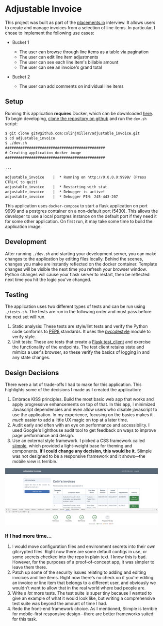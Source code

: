 # Adjustable Invoice

This project was built as part of the [placements.io](https://placements.io/) interview. It allows users to create and manage invoices from a selection of line items. In particular, I chose to implement the following use cases:

* Bucket 1
  * The user can browse through line items as a table via pagination
  * The user can edit line item adjustments
  * The user can see each line item's billable amount
  * The user can see an invoice's grand total

* Bucket 2
  * The user can add comments on individual line items

## Setup

Running this application **requires** Docker, which can be downloaded [here](https://hub.docker.com/editions/community/docker-ce-desktop-mac). To begin developing, [clone the repository on github](https://github.com/colinjmiller/adjustable-invoice) and run the `dev.sh` script:
```
$ git clone git@github.com:colinjmiller/adjustable_invoice.git
$ cd adjustable_invoice
$ ./dev.sh
##############################################
# Creating application docker image
##############################################

...

adjustable_invoice    |  * Running on http://0.0.0.0:9999/ (Press CTRL+C to quit)
adjustable_invoice    |  * Restarting with stat
adjustable_invoice    |  * Debugger is active!
adjustable_invoice    |  * Debugger PIN: 245-443-207
```

This application uses `docker-compose` to start a flask application on port 9999 and a postgres container on a non-default port (5430). This allows the developer to use a local postgres instance on the default port if they need it for some other application. On first run, it may take some time to build the application image.

## Development

After running `./dev.sh` and starting your development server, you can make changes to the application by editing files locally. Behind the scenes, changes you make are instantly reflected on the docker container. Template changes will be visible the next time you refresh your browser window. Python changes will cause your flask server to restart, then be reflected next time you hit the logic you've changed.

## Testing

The application uses two different types of tests and can be run using `./tests.sh`. The tests are run in the following order and must pass before the next set will run.

1. Static analysis: These tests are style/lint tests and verify the Python code conforms to [PEP8](https://www.python.org/dev/peps/pep-0008) standards. It uses the [pycodestyle](https://pypi.org/project/pycodestyle/) module to verify style.
2. Unit tests: These are tests that create a [Flask test_client](http://flask.pocoo.org/docs/1.0/testing/#the-testing-skeleton) and exercise the functionality of the endpoints. The test client retains state and mimics a user's browser, so these verify the basics of logging in and any state changes.

## Design Decisions

There were a lot of trade-offs I had to make for this application. This highlights some of the decisions I made as I created the application:

1. Embrace KISS principles. Build the most basic web app that works and apply progressive enhancements on top of that. In this app, I minimized Javascript dependencies and even allow users who disable javascript to use the application. In my experience, focusing on the basics makes it _much_ easier to add a little UX magic on top at a later time.
2. Audit early and often with an eye on performance and accessibility. I used Google's lighthouse audit tool to get feedback on ways to improve page performance and design.
3. Use an external style framework. I picked a CSS framework called [siimple](https://docs.siimple.xyz/index.html), which provided a light-weight base for theming and components. **If I could change any decision, this would be it.** Siimple was not designed to be a responsive framework and it shows--the mobile view is terrible.

![Lighthouse Report](https://github.com/colinjmiller/adjustable_invoice/blob/master/audit.png?raw=true)

### If I had more time...

1. I would move configuration files and environment secrets into their own gitcrypted files. Right now there are some default configs in use, or some secrets checked into the repo in plain text. I know this is bad. However, for the purposes of a proof-of-concept app, it was simpler to leave them there.
2. Patch up some of the security issues relating to adding and editing invoices and line items. Right now there's no check on if you're editing an invoice or line item that belongs to a different user, and obviously we wouldn't want to allow that in the real world where bad people are.
3. Write a _lot_ more tests. The test suite is super tiny because I wanted to give an example of what it would look like, but writing a comprehensive test suite was beyond the amount of time I had.
4. Redo the front-end framework choice. As I mentioned, Siimple is terrible for mobile-first responsive design--there are better frameworks suited for this task.

